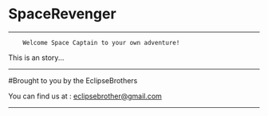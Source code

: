 # SpaceRevenger
----------------

        Welcome Space Captain to your own adventure!
 
 This is an story...
 
 
-----------------------------------

#Brought to you by the EclipseBrothers 

   You can find us at : 
    eclipsebrother@gmail.com
  
-------------------------------------
